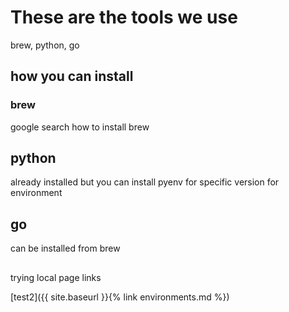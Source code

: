 # These are the tools we use
brew, python, go

## how you can install
### brew
google search how to install brew

## python
already installed but you can install pyenv for specific version for environment

## go
can be installed from brew

##
trying local page links

<!-- [test1]({% link environments.md %}) -->
[test2]({{ site.baseurl }}{% link environments.md %})
<!-- [test3]({{ site.baseurl }}/onboard/{% link environments.md }) -->
<!-- [test4]({{ site.url }}{{ site.baseurl }}{% link environments.md %}) -->